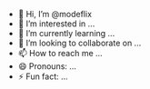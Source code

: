 - 👋 Hi, I’m @modeflix
- 👀 I’m interested in ...
- 🌱 I’m currently learning ...
- 💞️ I’m looking to collaborate on ...
- 📫 How to reach me ...
- 😄 Pronouns: ...
- ⚡ Fun fact: ...

<!---
modeflix/modeflix is a ✨ special ✨ repository because its `README.md` (this file) appears on your GitHub profile.
You can click the Preview link to take a look at your changes.
--->
